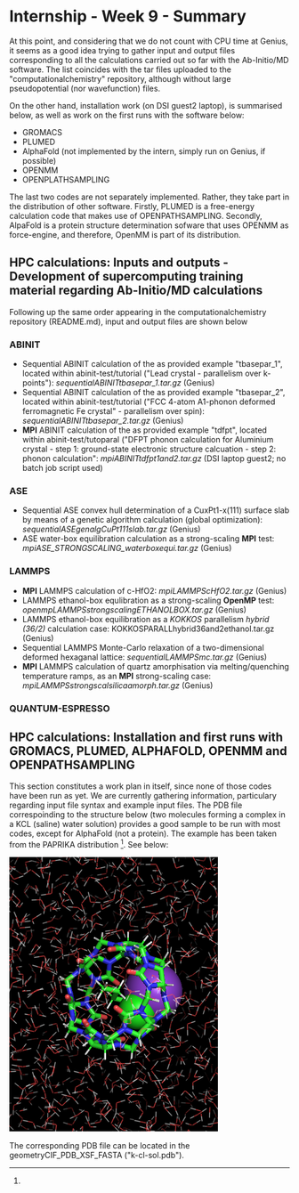 
# Internship - Week 9 - Summary

At this point, and considering that we do not count with CPU time at Genius, it seems as a good idea trying to gather input and output files corresponding to all the calculations carried out so far with the Ab-Initio/MD software. The list coincides with the tar files uploaded to the "computationalchemistry" repository, although without large pseudopotential (nor wavefunction) files. 

 On the other hand, installation work (on DSI guest2 laptop), is summarised below, as well as work on the first runs with the software below:

 - GROMACS
 - PLUMED
 - AlphaFold (not implemented by the intern, simply run on Genius, if possible)
 - OPENMM
 - OPENPLATHSAMPLING
 
 The last two codes are not separately implemented. Rather, they take part in the distribution of other software. Firstly, PLUMED is a free-energy calculation code that makes use of OPENPATHSAMPLING. Secondly, AlpaFold is a protein structure determination sofware that uses OPENMM as force-engine, and therefore, OpenMM is part of its distribution.

## HPC calculations: Inputs and outputs - Development of supercomputing training material regarding Ab-Initio/MD calculations

Following up the same order appearing in the computationalchemistry repository (README.md), input and output files are shown below

### ABINIT

 - Sequential ABINIT calculation of the as provided example "tbasepar_1", located within abinit-test/tutorial ("Lead crystal - parallelism over k-points"): 
   *sequentialABINITtbasepar_1.tar.gz* (Genius)
 - Sequential ABINIT calculation of the as provided example "tbasepar_2", located within abinit-test/tutorial ("FCC 4-atom A1-phonon deformed ferromagnetic Fe 
   crystal" - parallelism over spin): *sequentialABINITtbasepar_2.tar.gz* (Genius)
 - **MPI** ABINIT calculation of the as provided example "tdfpt", located within abinit-test/tutoparal ("DFPT phonon calculation for Aluminium crystal - step 1: 
   ground-state electronic structure calcuation - step 2: phonon calculation": *mpiABINITtdfpt1and2.tar.gz* (DSI laptop guest2; no batch job script used)

### ASE

 - Sequential ASE convex hull determination of a CuxPt1-x(111) surface slab by means of a genetic algorithm calculation (global optimization): 
   *sequentialASEgenalgCuPt111slab.tar.gz* (Genius)
 - ASE water-box equilibration calculation as a strong-scaling **MPI** test: *mpiASE_STRONGSCALING_waterboxequi.tar.gz* (Genius)

### LAMMPS

 - **MPI** LAMMPS calculation of c-HfO2: *mpiLAMMPScHfO2.tar.gz* (Genius)
 - LAMMPS ethanol-box equlibration as a strong-scaling **OpenMP** test: *openmpLAMMPSstrongscalingETHANOLBOX.tar.gz* (Genius)
 - LAMMPS ethanol-box equilibration as a *KOKKOS* parallelism *hybrid (36/2)* calculation case: KOKKOSPARALLhybrid36and2ethanol.tar.gz (Genius)
 - Sequential LAMMPS Monte-Carlo relaxation of a two-dimensional deformed hexaganal lattice: *sequentialLAMMPSmc.tar.gz* (Genius)
 - **MPI** LAMMPS calculation of quartz amorphisation via melting/quenching temperature ramps, as an **MPI** strong-scaling case: *mpiLAMMPSstrongscalsilicaamorph.tar.gz* (Genius)

### QUANTUM-ESPRESSO

## HPC calculations: Installation and first runs with GROMACS, PLUMED, ALPHAFOLD, OPENMM and OPENPATHSAMPLING

This section constitutes a work plan in itself, since none of those codes have been run as yet. We are currently gathering information, particulary regarding input file syntax and example input files. The PDB file correspoinding to the structure below (two molecules forming a complex in a KCL (saline) water solution) provides a good sample to be run with most codes, except for AlphaFold (not a protein). The example has been taken from the PAPRIKA distribution [^1]. See below:

![](complexationinwater.png)

The corresponding PDB file can be located in the geometryCIF_PDB_XSF_FASTA ("k-cl-sol.pdb").

[^1]: 
